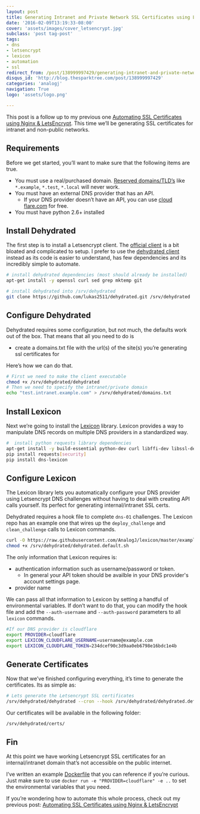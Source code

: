```yaml
---
layout: post
title: Generating Intranet and Private Network SSL Certificates using LetsEncrypt
date: '2016-02-09T13:19:33-08:00'
cover: 'assets/images/cover_letsencrypt.jpg'
subclass: 'post tag-post'
tags:
- dns
- letsencrypt
- lexicon
- automation
- ssl
redirect_from: /post/138999997429/generating-intranet-and-private-network-ssl
disqus_id: 'http://blog.thesparktree.com/post/138999997429'
categories: 'analogj'
navigation: True
logo: 'assets/logo.png'

---
```

This post is a follow up to my previous one [Automating SSL Certificates using Nginx & LetsEncrypt](http://blog.thesparktree.com/post/138452017979/automating-ssl-certificates-using-nginx). This time we’ll be generating SSL certificates for intranet and non-public networks.

## Requirements
Before we get started, you’ll want to make sure that the following items are true.

- You must use a real/purchased domain. [Reserved domains/TLD’s](https://en.wikipedia.org/wiki/Top-level_domain#Reserved_domains) like `*.example`, `*.test`, `*.local` will never work.
- You must have an external DNS provider that has an API.
	- If your DNS provider doesn’t have an API, you can use [cloud flare.com](https://www.cloudflare.com) for free.
- You must have python 2.6+ installed

## Install Dehydrated

<div class="github-widget" data-repo="lukas2511/dehydrated"></div>

The first step is to install a Letsencrypt client. The [official client](https://github.com/letsencrypt/letsencrypt) is a bit bloated and complicated to setup. I prefer to use the [dehydrated client](https://github.com/lukas2511/dehydrated) instead as its code is easier to understand, has few dependencies and its incredibly simple to automate.

```bash
# install dehydrated dependencies (most should already be installed)
apt-get install -y openssl curl sed grep mktemp git

# install dehydrated into /srv/dehydrated
git clone https://github.com/lukas2511/dehydrated.git /srv/dehydrated
```

## Configure Dehydrated
Dehydrated requires some configuration, but not much, the defaults work out of the box. That means that all you need to do is

- create a domains.txt file with the url(s) of the site(s) you’re generating ssl certificates for

Here’s how we can do that.

```bash
# First we need to make the client executable
chmod +x /srv/dehydrated/dehydrated
# Then we need to specify the intranet/private domain
echo "test.intranet.example.com" > /srv/dehydrated/domains.txt
```

## Install Lexicon

<div class="github-widget" data-repo="AnalogJ/lexicon"></div>

Next we’re going to install the [Lexicon](https://github.com/AnalogJ/lexicon) library. Lexicon provides a way to manipulate DNS records on multiple DNS providers in a standardized way.

```bash
#  install python requests library dependencies
apt-get install -y build-essential python-dev curl libffi-dev libssl-dev
pip install requests[security]
pip install dns-lexicon
```

## Configure Lexicon
 The Lexicon library lets you automatically configure your DNS provider using Letsencrypt DNS challenges without having to deal with creating API calls yourself. Its perfect for generating internal/intranet SSL certs.

Dehydrated requires a hook file to complete `dns-01` challenges. The Lexicon repo has an example one that wires up the `deploy_challenge` and `clean_challenge` calls to Lexicon commands.

```bash
curl -O https://raw.githubusercontent.com/AnalogJ/lexicon/master/examples/dehydrated.default.sh /srv/dehydrated
chmod +x /srv/dehydrated/dehydrated.default.sh
```

The only information that Lexicon requires is:

- authentication information such as username/password or token.
  - In general your API token should be availble in your DNS provider's account settings page.
- provider name

We can pass all that information to Lexicon by setting a handful of environmental variables. If don’t want to do that, you can modify the hook file and add the `--auth-username` and `--auth-password` parameters to all `lexicon` commands.

```bash
#If our DNS provider is cloudflare
export PROVIDER=cloudflare
export LEXICON_CLOUDFLARE_USERNAME=username@example.com
export LEXICON_CLOUDFLARE_TOKEN=234dcef90c3d9aa0eb6798e16bdc1e4b
```

## Generate Certificates
Now that we’ve finished configuring everything, it’s time to generate the certificates. Its as simple as:

```bash
# Lets generate the Letsencrypt SSL certificates
/srv/dehydrated/dehydrated --cron --hook /srv/dehydrated/dehydrated.default.sh --challenge dns-01
```

Our certificates will be available in the following folder:

	/srv/dehydrated/certs/

## Fin
At this point we have working Letsencrypt SSL certificates for an internal/intranet domain that’s not accessible on the public internet.

I’ve written an example [Dockerfile](https://github.com/AnalogJ/lexicon/blob/master/Dockerfile) that you can reference if you’re curious. Just make sure to use `docker run -e "PROVIDER=cloudflare" -e ..` to set the environmental variables that you need.

If you’re wondering how to automate this whole process, check out my previous post: [Automating SSL Certificates using Nginx & LetsEncrypt](http://blog.thesparktree.com/post/138452017979/automating-ssl-certificates-using-nginx)